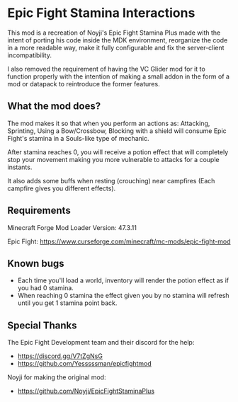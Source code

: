 # Epic Fight Stamina Interactions

This mod is a recreation of Noyji's Epic Fight Stamina Plus made with the intent of porting his code inside the MDK environment, reorganize the code in a more readable way, make it fully configurable and fix the server-client incompatibility.

I also removed the requirement of having the VC Glider mod for it to function properly with the intention of making a small addon in the form of a mod or datapack to reintroduce the former features.

## What the mod does?
The mod makes it so that when you perform an actions as: Attacking, Sprinting, Using a Bow/Crossbow, Blocking with a shield will consume Epic Fight's stamina in a Souls-like type of mechanic.

After stamina reaches 0, you will receive a potion effect that will completely stop your movement making you more vulnerable to attacks for a couple instants.

It also adds some buffs when resting (crouching) near campfires (Each campfire gives you different effects).

## Requirements

Minecraft Forge Mod Loader Version: 47.3.11

Epic Fight: https://www.curseforge.com/minecraft/mc-mods/epic-fight-mod

## Known bugs
- Each time you'll load a world, inventory will render the potion effect as if you had 0 stamina.
- When reaching 0 stamina the effect given you by no stamina will refresh until you get 1 stamina point back.

## Special Thanks
The Epic Fight Development team and their discord for the help:
- https://discord.gg/V7tZgNsG
- https://github.com/Yesssssman/epicfightmod
  
Noyji for making the original mod:
- https://github.com/Noyji/EpicFightStaminaPlus
